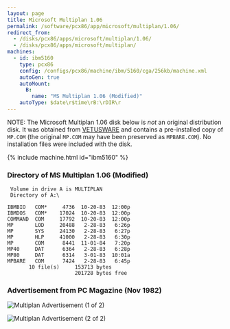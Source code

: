 ```yaml
---
layout: page
title: Microsoft Multiplan 1.06
permalink: /software/pcx86/app/microsoft/multiplan/1.06/
redirect_from:
  - /disks/pcx86/apps/microsoft/multiplan/1.06/
  - /disks/pcx86/apps/microsoft/multiplan/
machines:
  - id: ibm5160
    type: pcx86
    config: /configs/pcx86/machine/ibm/5160/cga/256kb/machine.xml
    autoGen: true
    autoMount:
      B:
        name: "MS Multiplan 1.06 (Modified)"
    autoType: $date\r$time\rB:\rDIR\r
---
```


NOTE: The Microsoft Multiplan 1.06 disk below is *not* an original distribution disk.  It was obtained from
[VETUSWARE](https://vetusware.com/download/Multiplan%203.0%201.0/?id=8608) and contains a pre-installed copy of
`MP.COM` (the original `MP.COM` may have been preserved as `MPBARE.COM`).  No installation files were included
with the disk.

{% include machine.html id="ibm5160" %}

### Directory of MS Multiplan 1.06 (Modified)

     Volume in drive A is MULTIPLAN
     Directory of A:\

    IBMBIO   COM*     4736  10-20-83  12:00p
    IBMDOS   COM*    17024  10-20-83  12:00p
    COMMAND  COM     17792  10-20-83  12:00p
    MP       LOD     20488   2-28-83   6:26p
    MP       SYS     24130   2-28-83   6:27p
    MP       HLP     41000   2-28-83   6:30p
    MP       COM      8441  11-01-84   7:20p
    MP40     DAT      6364   2-28-83   6:28p
    MP80     DAT      6314   3-01-83  10:01a
    MPBARE   COM      7424   2-28-83   6:45p
           10 file(s)     153713 bytes
                          201728 bytes free

### Advertisement from PC Magazine (Nov 1982)

![Multiplan Advertisement (1 of 2)](MultiplanAd1of2_PC-Mag-1982-11.jpg)

![Multiplan Advertisement (2 of 2)](MultiplanAd2of2_PC-Mag-1982-11.jpg)
